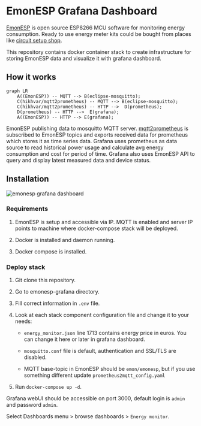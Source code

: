 # EmonESP Grafana Dashboard

[EmonESP](https://github.com/openenergymonitor/EmonESP) is open source ESP8266 MCU software for monitoring energy consumption. Ready to use energy meter kits could be bought from places like [circuit setup shop](https://circuitsetup.us).

This repository contains docker container stack to create infrastructure for storing EmonESP data and visualize it with grafana dashboard.

## How it works

```mermaid
graph LR
    A((EmonESP)) -- MQTT --> B(eclipse-mosquitto);
    C(hikhvar/mqtt2prometheus) -- MQTT --> B(eclipse-mosquitto);
    C(hikhvar/mqtt2prometheus) -- HTTP -->  D(prometheus);
    D(prometheus) -- HTTP -->  E(grafana);
    A((EmonESP)) -- HTTP --> E(grafana);
```

EmonESP publishing data to mosquitto MQTT server. [mqtt2prometheus](https://github.com/hikhvar/mqtt2prometheus) is subscribed to EmonESP topics and  exports received data for prometheus which stores it as time series data. Grafana uses prometheus as data source to read historical power usage and calculate avg energy consumption and cost for period of time. Grafana also uses EmonESP API to query and display latest measured data and device status.

## Installation

![emonesp grafana dashboard](https://i.imgur.com/vxFfOCj.png)

### Requirements

1. EmonESP is setup and accessible via IP. MQTT is enabled and server IP points to machine where docker-compose stack will be deployed.

2. Docker is installed and daemon running.

3. Docker compose is installed.

### Deploy stack

1. Git clone this repository.

2. Go to emonesp-grafana directory.

3. Fill correct information in `.env` file.

4. Look at each stack component configuration file and change it to your needs:
   
   * `energy_monitor.json` line 1713 contains energy price in euros. You can change it here or later in grafana dashboard.
   
   * `mosquitto.conf` file is default, authentication and SSL/TLS are disabled.
   
   * MQTT base-topic in EmonESP should be `emon/emonesp`, but if you use something different update `prometheus2mqtt_config.yaml`

5. Run `docker-compose up -d`.

Grafana webUI should be accessible on port 3000, default login is `admin` and password `admin`. 

Select Dashboards menu > browse dashboards >  `Energy monitor`.
